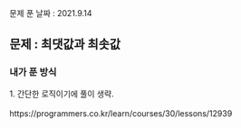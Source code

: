 문제 푼 날짜 : 2021.9.14

<h2>문제 : 최댓값과 최솟값</h2>

<h3>내가 푼 방식</h3>
<div>1. 간단한 로직이기에 풀이 생략.</div>

<br>
https://programmers.co.kr/learn/courses/30/lessons/12939